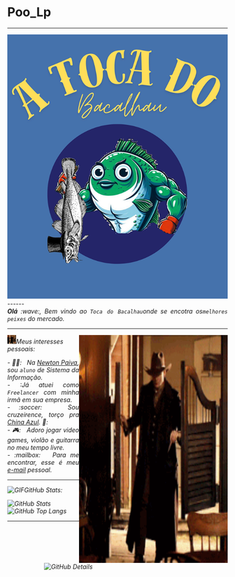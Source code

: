 # Poo_Lp

-----

<div align="center">
<img alt="Header" src="https://github.com/Dnizdj/Dnizdj/blob/main/img/tela%201%20(1).png"/>
</div>
------
</div>
<div align="justify">
<i><b>Olá</b> :wave:, Bem vindo ao <code>Toca do Bacalhau</code>onde se encotra os<code>melhores peixes</code> do mercado.
</div>

-----

<div>
<div>
<img align="right" alt="GIF" src="https://github.com/Dnizdj/Dnizdj/blob/main/img/gif%20git.gif" width="340px" height="520px"/>
</div>

<img height="20" alt="GIF" src="https://github.com/Dnizdj/Dnizdj/blob/main/img/gif%20git.gif"/>Meus interesses pessoais:

<div align="justify">
<p> 
- 👨‍🎓: &nbsp; Na <a href="https://newtonpaiva.br/" target="_blank">Newton Paiva</a>, sou <code>aluno</code> de Sistema da Informação. <br />
- :Já atuei como <code>Freelancer</code> com minha irmã em sua empresa. <br />
- :soccer: &nbsp; Sou cruzeirence, torço pra <a href="https://www.cruzeiro.com.br/"_blank">China Azul</a>. 🦊:<br />
- 🎮: &nbsp; Adoro jogar video games, violão e guitarra no meu tempo livre.<br />
- :mailbox: &nbsp; Para me encontrar, esse é meu <a href="mailto:denisjuniordj4@gmail.com" target="_blank">e-mail</a> pessoal.<br />
</p>
</div>
</div>

-----

<img height="20" alt="GIF" src="https://github.com/Dnizdj/Dnizdj/blob/main/img/graphic.gif?raw=true"/>GitHub Stats:

<div>
<img align="right" alt="GitHub Details" width="420px" src="http://github-profile-summary-cards.vercel.app/api/cards/profile-details?username=Dnizdj&theme=github_dark"/>
<!--- <img alt="GitHub Commits" width="200px" src="http://github-profile-summary-cards.vercel.app/api/cards/productive-time?username=Dnizdj&theme=github_dark"/> -->
<img alt="GitHub Stats" width="200px" src="http://github-profile-summary-cards.vercel.app/api/cards/stats?username=Dnizdj&theme=github_dark"/>
<img alt="GitHub Top Langs" width="200px" src="http://github-profile-summary-cards.vercel.app/api/cards/repos-per-language?username=Dnizdj&theme=github_dark"/>
</div>

-----
